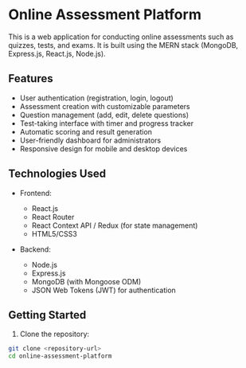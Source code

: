 # Online Assessment Platform

This is a web application for conducting online assessments such as quizzes, tests, and exams. It is built using the MERN stack (MongoDB, Express.js, React.js, Node.js).

## Features

- User authentication (registration, login, logout)
- Assessment creation with customizable parameters
- Question management (add, edit, delete questions)
- Test-taking interface with timer and progress tracker
- Automatic scoring and result generation
- User-friendly dashboard for administrators
- Responsive design for mobile and desktop devices

## Technologies Used

- Frontend:
  - React.js
  - React Router
  - React Context API / Redux (for state management)
  - HTML5/CSS3

- Backend:
  - Node.js
  - Express.js
  - MongoDB (with Mongoose ODM)
  - JSON Web Tokens (JWT) for authentication

## Getting Started

1. Clone the repository:

```bash
git clone <repository-url>
cd online-assessment-platform
